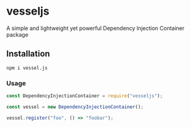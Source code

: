 # vesseljs
A simple and lightweight yet powerful Dependency Injection Container package

## Installation
`npm i vessel.js`

### Usage
```javascript
const DependencyInjectionContainer = require("vesseljs");

const vessel = new DependencyInjectionContainer();

vessel.register("foo", () => "foobar");
```